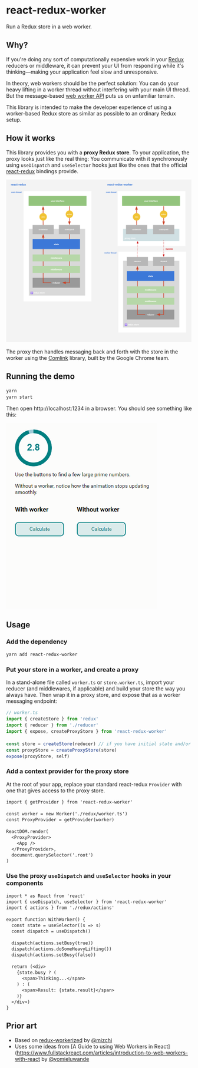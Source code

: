# react-redux-worker

Run a Redux store in a web worker.

## Why?

If you're doing any sort of computationally expensive work in your [Redux](https://redux.js.org) reducers or middleware, it
can prevent your UI from responding while it's thinking&mdash;making your application feel slow and
unresponsive.

In theory, web workers should be the perfect solution: You can do your heavy lifting in a worker
thread without interfering with your main UI thread. But the message-based [web worker
API](https://redux.js.org) puts us on unfamiliar terrain.

This library is intended to make the developer experience of using a worker-based Redux store as
similar as possible to an ordinary Redux setup.

## How it works

This library provides you with a **proxy Redux store**. To your application, the proxy looks just
like the real thing: You communicate with it synchronously using `useDispatch` and `useSelector`
hooks just like the ones that the official [react-redux](https://github.com/reduxjs/react-redux)
bindings provide.

![diagram](https://raw.githubusercontent.com/HerbCaudill/react-redux-worker/2c2665410d3de1e88c15c60c0a8c492d6dd72c10/img/react-redux-worker.svg)

The proxy then handles messaging back and forth with the store in the worker using the
[Comlink](https://github.com/GoogleChromeLabs/comlink) library, built by the Google Chrome team.

## Running the demo

```bash
yarn
yarn start
```

Then open http://localhost:1234 in a browser. You should see something like this:

![demo](https://github.com/HerbCaudill/react-redux-worker/raw/2c2665410d3de1e88c15c60c0a8c492d6dd72c10/img/worker-demo.gif)

## Usage

### Add the dependency

```bash
yarn add react-redux-worker
```

### Put your store in a worker, and create a proxy

In a stand-alone file called `worker.ts` or `store.worker.ts`, import your reducer (and middlewares,
if applicable) and build your store the way you always have. Then wrap it in a proxy store,
and expose that as a worker messaging endpoint:

```ts
// worker.ts
import { createStore } from 'redux'
import { reducer } from './reducer'
import { expose, createProxyStore } from 'react-redux-worker'

const store = createStore(reducer) // if you have initial state and/or middleware you can add them here as well
const proxyStore = createProxyStore(store)
expose(proxyStore, self)
```

### Add a context provider for the proxy store

At the root of your app, replace your standard react-redux `Provider` with one that gives access to
the proxy store.

```tsx
import { getProvider } from 'react-redux-worker'

const worker = new Worker('./redux/worker.ts')
const ProxyProvider = getProvider(worker)

ReactDOM.render(
  <ProxyProvider>
    <App />
  </ProxyProvider>,
  document.querySelector('.root')
)
```

### Use the proxy `useDispatch` and `useSelector` hooks in your components

```tsx
import * as React from 'react'
import { useDispatch, useSelector } from 'react-redux-worker'
import { actions } from './redux/actions'

export function WithWorker() {
  const state = useSelector((s => s)
  const dispatch = useDispatch()

  dispatch(actions.setBusy(true))
  dispatch(actions.doSomeHeavyLifting())
  dispatch(actions.setBusy(false))

  return (<div>
    {state.busy ? (
      <span>Thinking...</span>
    ) : (
      <span>Result: {state.result}</span>
    )}
  </div>)
}
```

## Prior art

- Based on [redux-workerized](https://github.com/mizchi/redux-workerized) by
  [@mizchi](https://github.com/mizchi/)
- Uses some ideas from [A Guide to using Web Workers in
  React](https://www.fullstackreact.com/articles/introduction-to-web-workers-with-react by [@yomieluwande](https://twitter.com/yomieluwande)
